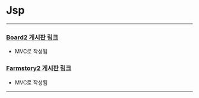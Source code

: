 # Jsp

---

### [Board2 게시판 링크](http://54.180.134.197:8080/Board2/)

- MVC로 작성됨

### [Farmstory2 게시판 링크](http://54.180.134.197:8080/Farmstory2/)

- MVC로 작성됨

---
